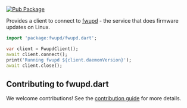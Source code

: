 [![Pub Package](https://img.shields.io/pub/v/upower.svg)](https://pub.dev/packages/upower)

Provides a client to connect to [fwupd](https://fwupd.org/) - the service that does firmware updates on Linux.

```dart
import 'package:fwupd/fwupd.dart';

var client = FwupdClient();
await client.connect();
print('Running fwupd ${client.daemonVersion}');
await client.close();
```

## Contributing to fwupd.dart

We welcome contributions! See the [contribution guide](CONTRIBUTING.md) for more details.
